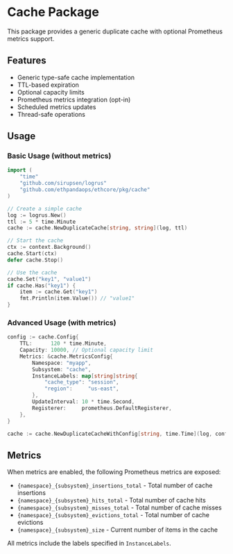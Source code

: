 # Cache Package

This package provides a generic duplicate cache with optional Prometheus metrics support.

## Features

- Generic type-safe cache implementation
- TTL-based expiration
- Optional capacity limits
- Prometheus metrics integration (opt-in)
- Scheduled metrics updates
- Thread-safe operations

## Usage

### Basic Usage (without metrics)

```go
import (
    "time"
    "github.com/sirupsen/logrus"
    "github.com/ethpandaops/ethcore/pkg/cache"
)

// Create a simple cache
log := logrus.New()
ttl := 5 * time.Minute
cache := cache.NewDuplicateCache[string, string](log, ttl)

// Start the cache
ctx := context.Background()
cache.Start(ctx)
defer cache.Stop()

// Use the cache
cache.Set("key1", "value1")
if cache.Has("key1") {
    item := cache.Get("key1")
    fmt.Println(item.Value()) // "value1"
}
```

### Advanced Usage (with metrics)

```go
config := cache.Config{
    TTL:      120 * time.Minute,
    Capacity: 10000, // Optional capacity limit
    Metrics: &cache.MetricsConfig{
        Namespace: "myapp",
        Subsystem: "cache",
        InstanceLabels: map[string]string{
            "cache_type": "session",
            "region":     "us-east",
        },
        UpdateInterval: 10 * time.Second,
        Registerer:     prometheus.DefaultRegisterer,
    },
}

cache := cache.NewDuplicateCacheWithConfig[string, time.Time](log, config)
```

## Metrics

When metrics are enabled, the following Prometheus metrics are exposed:

- `{namespace}_{subsystem}_insertions_total` - Total number of cache insertions
- `{namespace}_{subsystem}_hits_total` - Total number of cache hits
- `{namespace}_{subsystem}_misses_total` - Total number of cache misses
- `{namespace}_{subsystem}_evictions_total` - Total number of cache evictions
- `{namespace}_{subsystem}_size` - Current number of items in the cache

All metrics include the labels specified in `InstanceLabels`.
